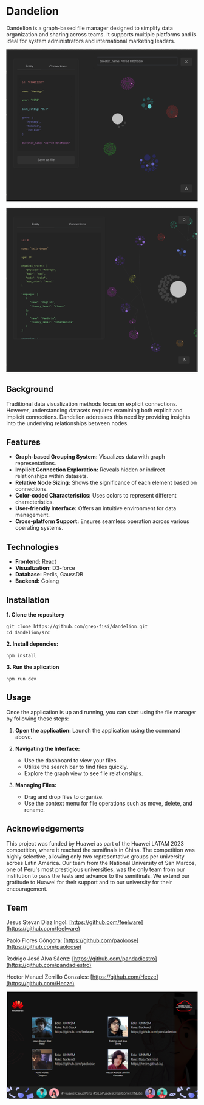 # Dandelion

Dandelion is a graph-based file manager designed to simplify data organization and sharing across teams. It supports multiple platforms and is ideal for system administrators and international marketing leaders.

![1719072636621](image/README/1719072636621.png)

![1719072695452](image/README/1719072695452.png)

## Background

Traditional data visualization methods focus on explicit connections. However, understanding datasets requires examining both explicit and implicit connections. Dandelion addresses this need by providing insights into the underlying relationships between nodes.

## Features

* **Graph-based Grouping System:** Visualizes data with graph representations.
* **Implicit Connection Exploration:** Reveals hidden or indirect relationships within datasets.
* **Relative Node Sizing:** Shows the significance of each element based on connections.
* **Color-coded Characteristics:** Uses colors to represent different characteristics.
* **User-friendly Interface:** Offers an intuitive environment for data management.
* **Cross-platform Support:** Ensures seamless operation across various operating systems.

## Technologies

* **Frontend:** React
* **Visualization:** D3-force
* **Database:** Redis, GaussDB
* **Backend:** Golang

## Installation

**1. Clone the repository**

```
git clone https://github.com/grep-fisi/dandelion.git
cd dandelion/src
```

**2. Install depencies:**

```
npm install
```

**3. Run the aplication**

```
npm run dev
```

## Usage


Once the application is up and running, you can start using the file manager by following these steps:

1. **Open the application:**
   Launch the application using the command above.
2. **Navigating the Interface:**

   * Use the dashboard to view your files.
   * Utilize the search bar to find files quickly.
   * Explore the graph view to see file relationships.
3. **Managing Files:**

   * Drag and drop files to organize.
   * Use the context menu for file operations such as move, delete, and rename.

## Acknowledgements

This project was funded by Huawei as part of the Huawei LATAM 2023 competition, where it reached the semifinals in China. The competition was highly selective, allowing only two representative groups per university across Latin America. Our team from the National University of San Marcos, one of Peru's most prestigious universities, was the only team from our institution to pass the tests and advance to the semifinals. We extend our gratitude to Huawei for their support and to our university for their encouragement.

## Team

Jesus Stevan Diaz Ingol: [https://github.com/feelware](https://github.com/feelware)

Paolo Flores Cóngora: [https://github.com/paoloose](https://github.com/paoloose)

Rodrigo José Alva Sáenz: [https://github.com/pandadiestro](https://github.com/pandadiestro)

Hector Manuel Zerrillo Gonzales: [https://github.com/Hecze](https://github.com/Hecze)

![1719071558646](image/README/1719071558646.png)
